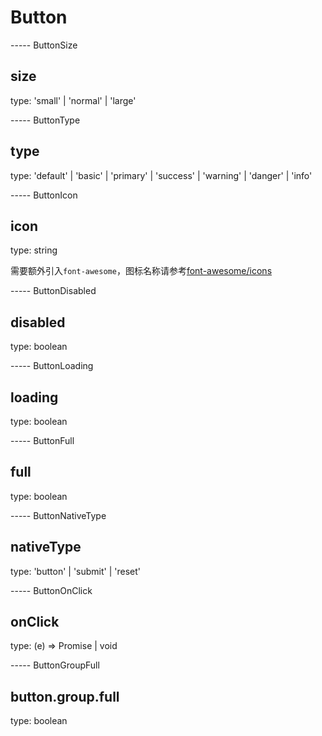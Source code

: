 # Button

----- ButtonSize

## size

type: 'small' | 'normal' | 'large'

----- ButtonType

## type

type: 'default' | 'basic' | 'primary' | 'success' | 'warning' | 'danger' | 'info'

----- ButtonIcon

## icon

type: string

需要额外引入`font-awesome`，图标名称请参考[font-awesome/icons](http://fontawesome.io/icons/)

----- ButtonDisabled

## disabled

type: boolean

----- ButtonLoading

## loading

type: boolean

----- ButtonFull

## full

type: boolean

----- ButtonNativeType

## nativeType

type: 'button' | 'submit' | 'reset'

----- ButtonOnClick

## onClick

type: (e) => Promise | void

----- ButtonGroupFull

## button.group.full

type: boolean
